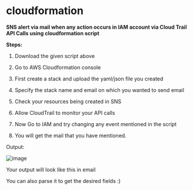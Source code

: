 # cloudformation

**SNS alert via mail when any action occurs in IAM account via Cloud Trail API Calls using cloudformation script**

**Steps:**

1. Download the given script above

2. Go to AWS Cloudformation console

3. First create a stack and upload the yaml/json file you created

4. Specify the stack name and email on which you wanted to send email

5. Check your resources being created in SNS

6. Allow CloudTrail to monitor your API calls

7. Now Go to IAM and try changing any event mentioned in the script

8. You will get the mail that you have mentioned.

Output:

![image](https://user-images.githubusercontent.com/54815529/126997767-733ecf04-2c7e-446c-b2b0-ff47ff9d16c2.png)


Your output will look like this in email

You can also parse it to get the desired fields :)
